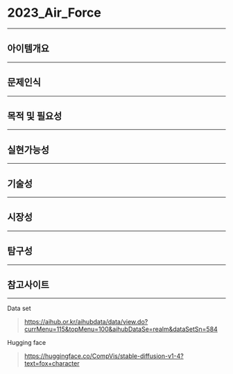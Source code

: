 # 2023_Air_Force
---
## 아이템개요
---
## 문제인식
---
## 목적 및 필요성
---
## 실현가능성
---
## 기술성
---
## 시장성
---
## 탐구성
---
## 참고사이트
---
Data set
>https://aihub.or.kr/aihubdata/data/view.do?currMenu=115&topMenu=100&aihubDataSe=realm&dataSetSn=584

Hugging face
>https://huggingface.co/CompVis/stable-diffusion-v1-4?text=fox+character
